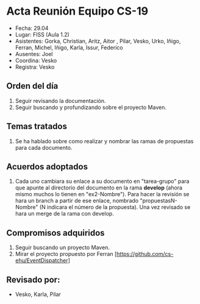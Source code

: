 # Acta Reunión Equipo CS-19

- Fecha: 29.04
- Lugar: FISS (Aula 1.2)
- Asistentes: Gorka, Christian, Aritz, Aitor , Pilar, Vesko, Urko, Iñigo, Ferran, Michel, Iñigo, Karla, Issur, Federico
- Ausentes: Joel
- Coordina: Vesko
- Registra: Vesko

## Orden del día
1. Seguir revisando la documentación.
2. Seguir buscando y profundizando sobre el proyecto Maven.

## Temas tratados
1. Se ha hablado sobre como realizar y nombrar las ramas de propuestas para cada documento.

## Acuerdos adoptados
1. Cada uno cambiara su enlace a su documento en "tarea-grupo" para que apunte al directorio del documento en la rama **develop**
(ahora mismo muchos lo tienen en "ex2-Nombre"). Para hacer la revisión se hara un branch a partir de ese enlace, nombrado "propuestasN-Nombre" (N indicara el número de la propuesta). Una vez revisado se hara un merge de la rama con develop.
  
## Compromisos adquiridos
1. Seguir buscando un proyecto Maven.
2. Mirar el proyecto propuesto por Ferran [https://github.com/cs-ehu/EventDispatcher]

## Revisado por:
- Vesko, Karla, Pilar



